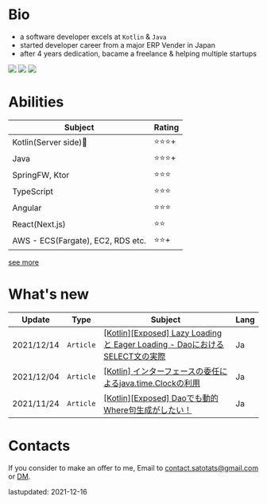 # Bio
- a software developer excels at `Kotlin` & `Java`
- started developer career from a major ERP Vender in Japan
- after 4 years dedication, bacame a freelance & helping multiple startups

[![](https://img.shields.io/badge/-Twitter-blue)](https://twitter.com/4_5tatami)
[![](https://img.shields.io/badge/-Qiita-brightgreen)](https://qiita.com/sato_tats)
[![](https://img.shields.io/badge/-GitHub-lightgray)](https://github.com/satotats)

# Abilities
|Subject|Rating|
|---|---|
|Kotlin(Server side)🎉|⭐⭐⭐+|
|Java|⭐⭐⭐+|    
|SpringFW, Ktor|⭐⭐⭐|
|TypeScript|⭐⭐⭐|
|Angular|⭐⭐⭐|
|React(Next.js)|⭐⭐|
|AWS - ECS(Fargate), EC2, RDS etc.|⭐⭐+|
[see more](https://github.com/satotats/satotats/tree/master/abilities)

# What's new 
|Update|Type|Subject|Lang|
|---|---|---|---|
|2021/12/14|`Article`|[[Kotlin][Exposed] Lazy Loading と Eager Loading - DaoにおけるSELECT文の実際](https://qiita.com/sato_tats/items/6ef8c220eedb32a42695)|Ja|
|2021/12/04|`Article`|[[Kotlin] インターフェースの委任によるjava.time.Clockの利用](https://qiita.com/sato_tats/items/8b8612897c63c19964c2)|Ja|
|2021/11/24|`Article`|[[Kotlin][Exposed] Daoでも動的Where句生成がしたい！](https://qiita.com/sato_tats/items/b47c2f8ec834c28c620b)|Ja|

# Contacts
If you consider to make an offer to me, Email to contact.satotats@gmail.com or [DM](https://twitter.com/4_5tatami). 

lastupdated: 2021-12-16

